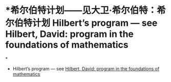 # \*希尔伯特计划——见大卫·希尔伯特：希尔伯特计划 Hilbert’s program — see Hilbert, David: program in the foundations of mathematics

\*

* Hilbert’s program — see [Hilbert, David: program in the foundations of mathematics](https://plato.stanford.edu/entries/hilbert-program/)
